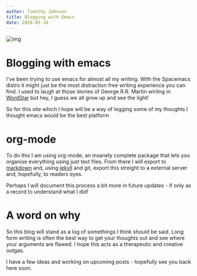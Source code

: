 ```yaml
---
author: Timothy Johnson
title: Blogging with Emacs
date: 2020-05-18
---
```




![img](/img/code.jpg)


<a id="orgdb47585"></a>

# Blogging with emacs

I've been trying to use emacs for almost all my writing. With the Spacemacs distro it might just be the most distraction free writing experience you can find. I used to laugh at those stories of George R.R. Martin wiritng in [WordStar](https://jamesclear.com/george-rr-martin) but hey, I guess we all grow up and see the light! 

So for this site which I hope will be a way of logging some of my thoughts I thought emacs would be the best platform


<a id="org7b5b0a8"></a>

# org-mode

To do this I am using org-mode, an insanely complete package that lets you organise everything using just text files. From there I will export to [markdown](https://orgmode.org/manual/Markdown-Export.html) and, using [jekyll](https://jekyllrb.com/) and git, export this streight to a external server and, hopefully, to readers eyes.

Perhaps I will document this process a bit more in future updates - if only as a record to understand what I did! 


<a id="org1ab7f17"></a>

# A word on why

So this blog will stand as a log of somethings I think should be said. Long form writing is often the best way to get your thoughts out and see where your arguments are flawed. I hope this acts as a therapeutic and creative outgas.

I have a few ideas and working on upcoming posts - hopefully see you back here soon.

